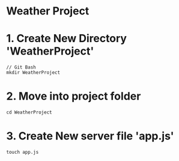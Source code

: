 # Weather Project

# 1. Create New Directory 'WeatherProject'
```
// Git Bash
mkdir WeatherProject
```

# 2. Move into project folder
```
cd WeatherProject
```

# 3. Create New server file 'app.js'
```
touch app.js
```
